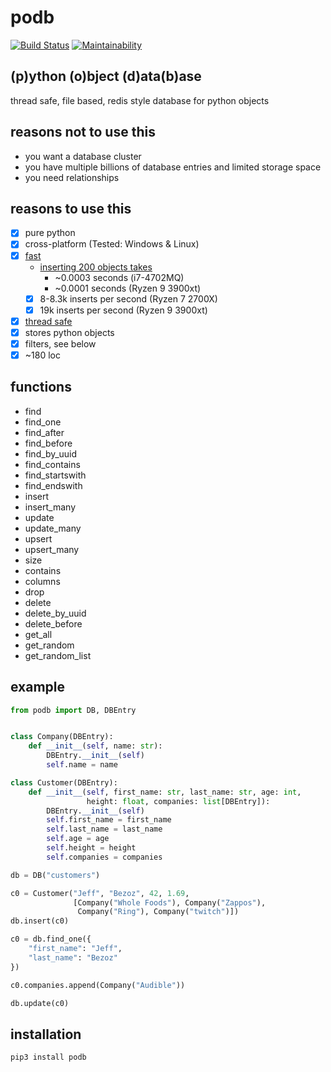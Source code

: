 
# podb

[![Build Status](https://build.eberlein.io/buildStatus/icon?job=python_podb)](https://build.eberlein.io/view/python/job/python_podb/)
[![Maintainability](https://api.codeclimate.com/v1/badges/4c7092020ba5916cd90b/maintainability)](https://codeclimate.com/github/nbdy/podb/maintainability)

## (p)ython (o)bject (d)ata(b)ase

thread safe, file based, redis style database for python objects

## reasons not to use this

- you want a database cluster
- you have multiple billions of database entries and limited storage space
- you need relationships

## reasons to use this

- [X] pure python
- [X] cross-platform (Tested: Windows & Linux)
- [X] [fast](tests/huge.py)
  - [inserting 200 objects takes](tests/all.py#L74)
    - ~0.0003 seconds (i7-4702MQ)
    - ~0.0001 seconds (Ryzen 9 3900xt)
  - [X] 8-8.3k inserts per second (Ryzen 7 2700X)
  - [X] 19k inserts per second (Ryzen 9 3900xt)
- [X] [thread safe](tests/threaded.py)
- [X] stores python objects
- [X] filters, see below
- [X] ~180 loc

## functions

- find
- find_one
- find_after
- find_before
- find_by_uuid
- find_contains
- find_startswith
- find_endswith
- insert
- insert_many
- update
- update_many
- upsert
- upsert_many
- size
- contains
- columns
- drop
- delete
- delete_by_uuid
- delete_before
- get_all
- get_random
- get_random_list

## example

```python
from podb import DB, DBEntry


class Company(DBEntry):
    def __init__(self, name: str):
        DBEntry.__init__(self)
        self.name = name

class Customer(DBEntry):
    def __init__(self, first_name: str, last_name: str, age: int,
                 height: float, companies: list[DBEntry]):
        DBEntry.__init__(self)
        self.first_name = first_name
        self.last_name = last_name
        self.age = age
        self.height = height
        self.companies = companies

db = DB("customers")

c0 = Customer("Jeff", "Bezoz", 42, 1.69,
              [Company("Whole Foods"), Company("Zappos"),
               Company("Ring"), Company("twitch")])
db.insert(c0)

c0 = db.find_one({
    "first_name": "Jeff",
    "last_name": "Bezoz"
})

c0.companies.append(Company("Audible"))

db.update(c0)
```

## installation

```shell
pip3 install podb
```